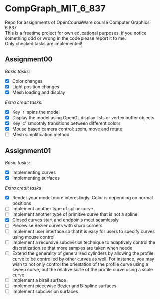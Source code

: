 # CompGraph_MIT_6_837
Repo for assignments of OpenCourseWare course Computer Graphics 6.837\
This is a freetime project for own educational purposes, if you notice something odd or wrong in the code please report it to me.\
Only checked tasks are implemented!

## Assignment00

*Basic tasks:*
- [x] Color changes
- [x] Light position changes
- [x] Mesh loading and display

*Extra credit tasks:*
- [x] Key 'r' spins the model
- [x] Display the model using OpenGL display lists or vertex buffer objects
- [x] Key 'c' smoothly transitions between different colors
- [x] Mouse based camera control: zoom, move and rotate
- [ ] Mesh simplification method

## Assignment01

*Basic tasks:*
- [x] Implementing curves
- [x] Implementing surfaces

*Extra credit tasks*
- [x] Render your model more interestingly. Color is depending on normal positions
- [ ] Implement another type of spline curve
- [ ] Implement another type of primitive curve that is not a spline
- [x] Closed curves start and endpoints meet seamlessly
- [ ] Piecewise Bezier curves with sharp corners
- [ ] Implement user interface so that it is easy for users to specify curves using mouse control
- [ ] Implement a recursive subdivision technique to adaptively control the discretization so that more samples are taken when neede
- [ ] Extend the generality of generalized cylinders by allowing the profile curve to be controlled by other curves as well. For instance, you may wish to not only control the orientation of the profile curve using a sweep curve, but the relative scale of the profile curve using a scale curve
- [ ] Implement a birail surface
- [ ] Implement piecewise Bezier and B-spline surfaces
- [ ] Implement subdivision surfaces
